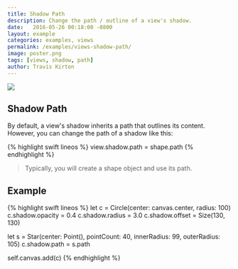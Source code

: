 ```yaml
---
title: Shadow Path
description: Change the path / outline of a view's shadow.
date:   2016-05-26 00:18:00 -0800
layout: example
categories: examples, views
permalink: /examples/views-shadow-path/
image: poster.png
tags: [views, shadow, path]
author: Travis Kirton
---
```

![](shadow-path.png)

## Shadow Path
By default, a view's shadow inherits a path that outlines its content. However, you can change the path of a shadow like this:

{% highlight swift lineos %}
view.shadow.path = shape.path
{% endhighlight %}

> Typically, you will create a shape object and use its path.

## Example
{% highlight swift lineos %}
let c = Circle(center: canvas.center, radius: 100)
c.shadow.opacity = 0.4
c.shadow.radius = 3.0
c.shadow.offset = Size(130, 130)

let s = Star(center: Point(), pointCount: 40, innerRadius: 99, outerRadius: 105)
c.shadow.path = s.path

self.canvas.add(c)
{% endhighlight %}
